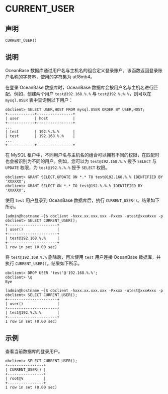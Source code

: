 CURRENT_USER 
=================================



声明 
-----------------------

```unknow
CURRENT_USER()
```



说明 
-----------------------

OceanBase 数据库通过用户名与主机名的组合定义登录账户，该函数返回登录账户名称的字符串，使用的字符集为 utf8mb4。

在登录 OceanBase 数据库时，OceanBase 数据库会按用户名与主机名进行匹配，例如，创建两个用户 `test@192.168.%.%` 与 `test@192.%.%.%`，则可以在 `mysql.USER` 表中查询到以下用户：

```unknow
obclient> SELECT USER,HOST FROM mysql.USER ORDER BY USER,HOST;
+------------+----------------+
| user       | host           |
+------------+----------------+
...
| test       | 192.%.%.%      |
| test       | 192.168.%.%    |
...
+------------+----------------+
```



在 MySQL 租户中，不同用户名与主机名的组合可以拥有不同的权限，在匹配时也会被识别为不同的用户。例如，您可以为 `test@192.168.%.%` 授予 `SELECT` 与 `UPDATE` 权限，为 `test@192.%.%.%` 授予 `SELECT` 权限。

```unknow
obclient> GRANT SELECT,UPDATE ON *.* TO test@192.168.%.% IDENTIFIED BY 'XXXXXX';
obclient> GRANT SELECT ON *.* TO test@192.%.%.% IDENTIFIED BY 'XXXXXX';
```



使用 `test` 用户登录到 OceanBase 数据库后，执行 `CURRENT_USER()`。结果如下所示。

```unknow
[admin@hostname ~]$ obclient -hxxx.xx.xxx.xxx -Pxxxx -utest@xxx#xxx -p
obclient> SELECT CURRENT_USER();
+----------------------+
| user()               |
+----------------------+
| test@192.168.%.%     |
+----------------------+
1 row in set (0.00 sec)
```



将 `test@192.168.%.%` 删除后，再次使用 `test` 用户连接 OceanBase 数据库，并执行 `CURRENT_USER()`。结果如下所示。

```unknow
obclient> DROP USER 'test'@'192.168.%.%';
obclient> \q
Bye

[admin@hostname ~]$ obclient -hxxx.xx.xxx.xxx -Pxxxx -utest@xxx#xxx -p
obclient> SELECT CURRENT_USER();
+----------------------+
| user()               |
+----------------------+
| test@192.%.%.%       |
+----------------------+
1 row in set (0.00 sec)
```



示例 
-----------------------

查看当前数据库的登录用户。

```unknow
obclient> SELECT CURRENT_USER();
+----------------+
| CURRENT_USER() |
+----------------+
| root@%         |
+----------------+
1 row in set (0.00 sec)
```


